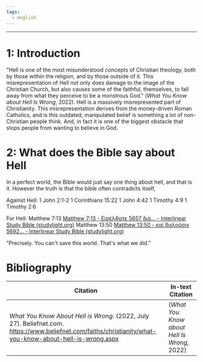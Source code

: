 ```yaml
---
tags:
  - english
---
```

___

# 1: Introduction 
"Hell is one of the most misunderstood concepts of Christian theology, both by those within the religion, and by those outside of it. This misrepresentation of Hell not only does damage to the image of the Christian Church, but also causes some of the faithful, themselves, to fall away from what they perceive to be a monstrous God." (_What You Know about Hell Is Wrong_, 2022). Hell is a massively misrepresented part of Christianity. This misrepresentation derives from the money-driven Roman Catholics, and is this outdated, manipulated belief is something a lot of non-Christian people think. And, in fact it is one of the biggest obstacle that stops people from wanting to believe in God.

# 2: What does the Bible say about Hell
In a perfect world, the Bible would just say one thing about hell, and that is it. However the truth is that the bible often contradicts itself, 

Against Hell:
1 John 2:1-2
1 Corinthians 15:22
1 John 4:42
1 Timothy 4:9
1 Timothy 2:6


For Hell:
Matthew 7:13 [Matthew 7:13 - Εἰσέλθατε 5657 διὰ... - Interlinear Study Bible (studylight.org)](https://www.studylight.org/interlinear-study-bible/greek/matthew/7-13.html)
Matthew 13:50 [Matthew 13:50 - καὶ βαλοῦσιν 5692... - Interlinear Study Bible (studylight.org)](https://www.studylight.org/interlinear-study-bible/greek/matthew/13-50.html)

"Precisely. You can't save this world. That's what we did."



















# Bibliography

| Citation                                                                                                                                                  | In-text Citation                            |
| --------------------------------------------------------------------------------------------------------------------------------------------------------- | ------------------------------------------- |
| _What You Know About Hell is Wrong_. (2022, July 27). Beliefnet.com. https://www.beliefnet.com/faiths/christianity/what-you-know-about-hell-is-wrong.aspx | (_What You Know about Hell Is Wrong_, 2022) |

